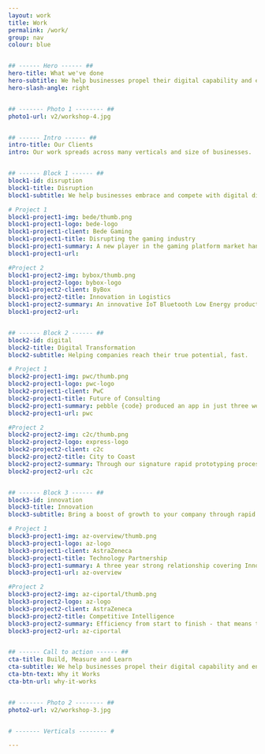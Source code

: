 ```yaml
---
layout: work
title: Work
permalink: /work/
group: nav
colour: blue


## ------ Hero ------ ##
hero-title: What we've done
hero-subtitle: We help businesses propel their digital capability and enable innovation.
hero-slash-angle: right


## ------- Photo 1 -------- ##
photo1-url: v2/workshop-4.jpg


## ------ Intro ------ ##
intro-title: Our Clients
intro: Our work spreads across many verticals and size of businesses.


## ------ Block 1 ------ ##
block1-id: disruption
block1-title: Disruption
block1-subtitle: We help businesses embrace and compete with digital disruption.

# Project 1
block1-project1-img: bede/thumb.png
block1-project1-logo: bede-logo
block1-project1-client: Bede Gaming
block1-project1-title: Disrupting the gaming industry
block1-project1-summary: A new player in the gaming platform market handling massive load and player stakes.
block1-project1-url:

#Project 2
block1-project2-img: bybox/thumb.png
block1-project2-logo: bybox-logo
block1-project2-client: ByBox
block1-project2-title: Innovation in Logistics
block1-project2-summary: An innovative IoT Bluetooth Low Energy product that moves logic into smartphones to reduce costs and open new markets.
block1-project2-url:


## ------ Block 2 ------ ##
block2-id: digital
block2-title: Digital Transformation
block2-subtitle: Helping companies reach their true potential, fast.

# Project 1
block2-project1-img: pwc/thumb.png
block2-project1-logo: pwc-logo
block2-project1-client: PwC
block2-project1-title: Future of Consulting
block2-project1-summary: pebble {code} produced an app in just three weeks, giving PwC clients access to consultants that were previously inaccessible, opening PwC to an enormous market of short-term, smaller clients.
block2-project1-url: pwc

#Project 2
block2-project2-img: c2c/thumb.png
block2-project2-logo: express-logo
block2-project2-client: c2c
block2-project2-title: City to Coast
block2-project2-summary: Through our signature rapid prototyping process, we were able to deliver a working software to c2c within weeks that streamlines assessments.
block2-project2-url: c2c


## ------ Block 3 ------ ##
block3-id: innovation
block3-title: Innovation
block3-subtitle: Bring a boost of growth to your company through rapid innovation.

# Project 1
block3-project1-img: az-overview/thumb.png
block3-project1-logo: az-logo
block3-project1-client: AstraZeneca
block3-project1-title: Technology Partnership
block3-project1-summary: A three year strong relationship covering Innovation, Agile Transformation, Business Intelligence and a Global Intranet. pebble {code} aided AstraZeneca in transitioning to an Agile business model, providing them with internal tools.
block3-project1-url: az-overview

#Project 2
block3-project2-img: az-ciportal/thumb.png
block3-project2-logo: az-logo
block3-project2-client: AstraZeneca
block3-project2-title: Competitive Intelligence
block3-project2-summary: Efficiency from start to finish - that means timely decisions and more value for shareholders.
block3-project2-url: az-ciportal


## ------ Call to action ------ ##
cta-title: Build, Measure and Learn
cta-subtitle: We help businesses propel their digital capability and enable innovation.
cta-btn-text: Why it Works
cta-btn-url: why-it-works


## ------- Photo 2 -------- ##
photo2-url: v2/workshop-3.jpg


# ------- Verticals -------- #

---
```

